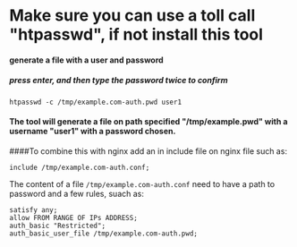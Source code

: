 # Make sure you can use a toll call "htpasswd", if not install this tool


#### generate a file with a user and password 

##### press enter, and then type the password twice to confirm
```
htpasswd -c /tmp/example.com-auth.pwd user1 
```

#### The tool will generate a file on path specified "/tmp/example.pwd" with a username "user1" with a password chosen.


####To combine this with nginx add an in include file on nginx file such as:

```
include /tmp/example.com-auth.conf;
```

The content of a file `/tmp/example.com-auth.conf` need to have a path to password and a few rules, suach as:

```
satisfy any;
allow FROM RANGE OF IPs ADDRESS;
auth_basic "Restricted";
auth_basic_user_file /tmp/example.com-auth.pwd;
```


